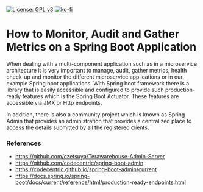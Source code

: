 [![License: GPL v3](https://img.shields.io/badge/License-GPLv3-blue.svg)](https://www.gnu.org/licenses/gpl-3.0)
[![ko-fi](https://www.ko-fi.com/img/githubbutton_sm.svg)](https://ko-fi.com/S6S0YXPX)

# How to Monitor, Audit and Gather Metrics on a Spring Boot Application

When dealing with a multi-component application such as in a microservice architecture it is very important to manage, audit, gather metrics, health check-up and monitor the different microservice applications or in our example Spring boot applications. With Spring boot framework there is a library that is easily accessible and configured to provide such production-ready features which is the Spring Boot Actuator. These features are accessible via JMX or Http endpoints.

In addition, there is also a community project which is known as Spring Admin that provides an administration that provides a centralized place to access the details submitted by all the registered clients.

### References

 * https://github.com/czetsuya/Terawarehouse-Admin-Server
 * https://github.com/codecentric/spring-boot-admin
 * https://codecentric.github.io/spring-boot-admin/current
 * https://docs.spring.io/spring-boot/docs/current/reference/html/production-ready-endpoints.html

